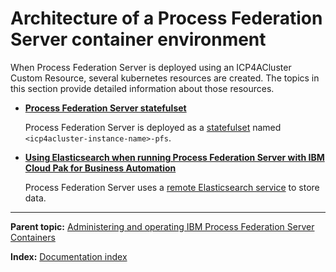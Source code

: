 # Architecture of a Process Federation Server container environment

When Process Federation Server is deployed using an ICP4ACluster Custom Resource, several kubernetes resources are created. The topics in this section provide detailed information about those resources.

* **[Process Federation Server statefulset](./PFS-Statefulset.md)**

    Process Federation Server is deployed as a [statefulset](https://kubernetes.io/docs/concepts/workloads/controllers/statefulset/) named `<icp4acluster-instance-name>-pfs`.

* **[Using Elasticsearch when running Process Federation Server with IBM Cloud Pak for Business Automation](./Using-Elasticsearch.md)**

    Process Federation Server uses a [remote Elasticsearch service](https://www.ibm.com/docs/en/baw/20.x?topic=service-configuring-remote-elasticsearch) to store data.


---
**Parent topic:** [Administering and operating IBM Process Federation Server Containers](../README.md)

**Index:** [Documentation index](../README.md#documentation-index)
